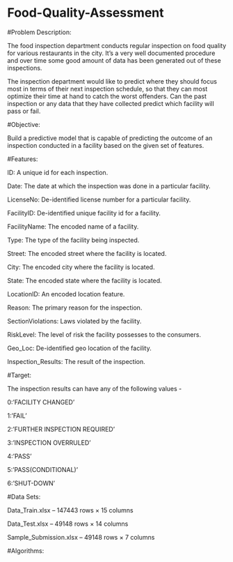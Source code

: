 # Food-Quality-Assessment

#Problem Description:

The food inspection department conducts regular inspection on food quality for various restaurants in the city. It’s a very well documented procedure and over time some good amount of data has been generated out of these inspections.

The inspection department would like to predict where they should focus most in terms of their next inspection schedule, so that they can most optimize their time at hand to catch the worst offenders. Can the past inspection or any data that they have collected predict which facility will pass or fail.

#Objective:

Build a predictive model that is capable of predicting the outcome of an inspection conducted in a facility based on the given set of features.

#Features:

ID: A unique id for each inspection.

Date: The date at which the inspection was done in a particular facility.

LicenseNo: De-identified license number for a particular facility.

FacilityID: De-identified unique facility id  for a facility.

FacilityName: The encoded name of a facility.

Type: The type of the facility being inspected.

Street: The encoded street where the facility is located.

City: The encoded city where the facility is located.

State: The encoded state where the facility is located.

LocationID: An encoded location feature.

Reason: The primary reason for the inspection.

SectionViolations: Laws violated by the facility.

RiskLevel: The level of risk the facility possesses to the consumers.

Geo_Loc: De-identified geo location of the facility.

Inspection_Results: The result of the inspection.


#Target:

The inspection results can have any of the following values -

0:’FACILITY CHANGED’

1:’FAIL’

2:’FURTHER INSPECTION REQUIRED’

3:’INSPECTION OVERRULED’

4:’PASS’

5:’PASS(CONDITIONAL)’

6:’SHUT-DOWN’


#Data Sets:

Data_Train.xlsx – 147443 rows × 15 columns

Data_Test.xlsx – 49148 rows × 14 columns

Sample_Submission.xlsx – 49148 rows × 7 columns

#Algorithms:














